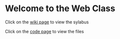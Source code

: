 # Welcome to the Web Class

Click on the <a href="https://github.com/traderres/webClass/wiki">wiki page</a> to view the sylabus

Click on the <a href="https://github.com/traderres/webClass">code page</a> to view the files

